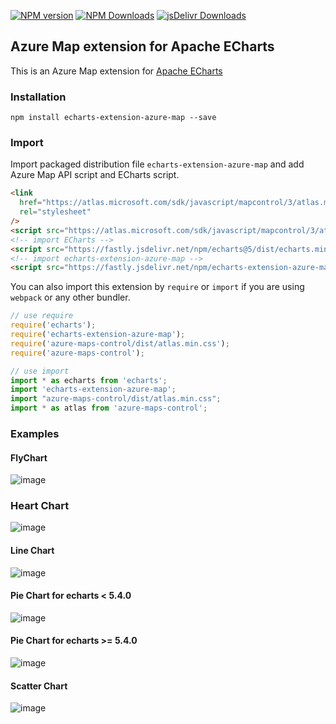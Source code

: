 [![NPM version](https://img.shields.io/npm/v/echarts-extension-azure-map.svg?style=flat)](https://www.npmjs.org/package/echarts-extension-azure-map) [![NPM Downloads](https://img.shields.io/npm/dm/echarts-extension-azure-map.svg)](https://npmcharts.com/compare/echarts-extension-azure-map?minimal=true) [![jsDelivr Downloads](https://data.jsdelivr.com/v1/package/npm/echarts-extension-azure-map/badge?style=rounded)](https://www.jsdelivr.com/package/npm/echarts-extension-azure-map)

## Azure Map extension for Apache ECharts

This is an Azure Map extension for [Apache ECharts](https://echarts.apache.org/en/index.html)

### Installation

```shell
npm install echarts-extension-azure-map --save
```

### Import

Import packaged distribution file `echarts-extension-azure-map` and add Azure Map API script and ECharts script.

```html
<link
  href="https://atlas.microsoft.com/sdk/javascript/mapcontrol/3/atlas.min.css"
  rel="stylesheet"
/>
<script src="https://atlas.microsoft.com/sdk/javascript/mapcontrol/3/atlas.min.js"></script>
<!-- import ECharts -->
<script src="https://fastly.jsdelivr.net/npm/echarts@5/dist/echarts.min.js"></script>
<!-- import echarts-extension-azure-map -->
<script src="https://fastly.jsdelivr.net/npm/echarts-extension-azure-map/dist/echarts-extension-azure-map.min.js"></script>
```

You can also import this extension by `require` or `import` if you are using `webpack` or any other bundler.

```js
// use require
require('echarts');
require('echarts-extension-azure-map');
require('azure-maps-control/dist/atlas.min.css');
require('azure-maps-control');

// use import
import * as echarts from 'echarts';
import 'echarts-extension-azure-map';
import "azure-maps-control/dist/atlas.min.css";
import * as atlas from 'azure-maps-control';
```

### Examples

#### FlyChart
![image](https://github.com/user-attachments/assets/3af869ef-60a2-4c66-86f7-a0576bcfaa71)

### Heart Chart
![image](https://github.com/user-attachments/assets/2013714a-b5da-44f8-9f2a-146c9983a771)

#### Line Chart
![image](https://github.com/user-attachments/assets/402e1268-2ea6-409c-80f6-7e928f385dc5)

#### Pie Chart for echarts < 5.4.0
![image](https://github.com/user-attachments/assets/e9680876-4bb0-4d6f-b133-74524919b79a)

#### Pie Chart for echarts >= 5.4.0
![image](https://github.com/user-attachments/assets/72117a8d-e282-4568-ac17-6d2408285a33)

#### Scatter Chart
![image](https://github.com/user-attachments/assets/9a6861ad-1927-4618-bf56-1b7066a646ff)

